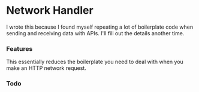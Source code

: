 # Network Handler

I wrote this because I found myself repeating a lot of boilerplate code when sending and receiving data with APIs. I'll fill out the details another time.

### Features
This essentially reduces the boilerplate you need to deal with when you make an HTTP network request.

### Todo



